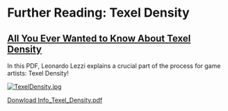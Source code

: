# Further Reading: Texel Density

<h2><a class="instructure_file_link inline_disabled" href="https://vertexschool.instructure.com/courses/204/files/13001/download?verifier=EdrYut49TUFm3uOAj9VsfATnePgThr6QCgj52eAT" target="_blank" data-api-endpoint="https://vertexschool.instructure.com/api/v1/courses/204/files/13001" data-api-returntype="File">All You Ever Wanted to Know About Texel Density</a></h2>
<p><span>In this PDF, Leonardo Lezzi explains a crucial part of the process for game artists: Texel Density!</span></p>
<p><a class="instructure_file_link inline_disabled" href="https://vertexschool.instructure.com/courses/204/files/13001/download?verifier=EdrYut49TUFm3uOAj9VsfATnePgThr6QCgj52eAT" target="_blank" data-api-endpoint="https://vertexschool.instructure.com/api/v1/courses/204/files/13001" data-api-returntype="File"><img src="https://vertexschool.instructure.com/courses/204/files/12999/preview?verifier=QPl4stwUihf90shC3hSMZiuXDsjgqfSkxuk7WUUt" alt="TexelDensity.jpg" data-api-endpoint="https://vertexschool.instructure.com/api/v1/courses/204/files/12999" data-api-returntype="File"></a>&nbsp;&nbsp;</p>
<p><a class="instructure_file_link instructure_scribd_file" title="Info_Texel_Density.pdf" href="https://vertexschool.instructure.com/courses/204/files/13001/download?verifier=EdrYut49TUFm3uOAj9VsfATnePgThr6QCgj52eAT" target="_blank" data-canvas-previewable="false" data-api-endpoint="https://vertexschool.instructure.com/api/v1/courses/204/files/13001" data-api-returntype="File">Donwload Info_Texel_Density.pdf</a>&nbsp;&nbsp;</p>